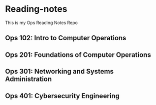 # Reading-notes
This is my Ops Reading Notes Repo

## Ops 102: Intro to Computer Operations

## Ops 201: Foundations of Computer Operations

## Ops 301: Networking and Systems Administration

## Ops 401: Cybersecurity Engineering
